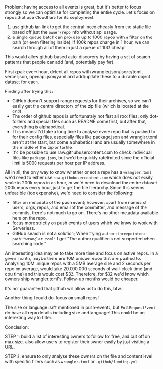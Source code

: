 Problem: having access to all events is great, but it's better to focus strongly so we can optimise for completing the entire cycle. Let's focus on repos that use Cloudflare for its deployment.

1. use github tar-link to get the central index cheaply from the static file based off just the `owner/repo` info without api usage.
2. a single queue batch can process up to 1000 repos with a filter on the path (or even filtering inside). If 100k repos change in 1 hour, we can search through all of them in just a queue of 100! cheap!

This would allow github-based auto-discovery by having a set of search patterns that people can add (and, potentially pay for).

First goal: every hour, detect all repos with wrangler.json/jsonc/toml, vercel.json, openapi.json/yaml and add/update these to a durable object dataset for each.

Finding after trying this:

- GitHub doesn't support range requests for their archives, so we can't easily get the central directory of the zip file (which is located at the end).
- The order of github repos is unfortunately not first all root files; only dot-folders and special files such as README come first, but after that, everything is alphabetical.
- This means it'd take a long time to analyse every repo that is pushed to for their config files. especially files like package.json and wrangler.toml aren't at the start, but come alphabetical and are usually somewhere in the middle of the zip or tarfile.
- It'd be possible to use raw.githubusercontent.com to check individual files like `package.json`, but we'd be quickly ratelimited since the official limti is 5000 requests per hour per IP address.

All in all, the only way to know whether or not a repo has a `wrangler.toml` we'd need to either use `raw.githubusercontent.com` which does not easily scale to 200k repos in an hour, or we'd need to download the entire dataset 200k repos every hour, just to get the file hierarchy. Since this seems unfeasible (too expensive), we'd need to consider the following:

- filter on metadata of the push event; however, apart from names of users, orgs, repos, and email of the committer, and message of the commits, there's not much to go on. There's no other metadata available here on the repo.
- focus more strictly on push events of users which we know to work with Serverless.
- GitHub search is not a solution; When trying `author:threepointone path:"wrangler.toml"` I get "The author qualifier is not supported when searching code."

An interesting idea may be to take more time and focus on active repos. In a given month, maybe there are 10M unique repos that are pushed to. Analysing 10M unique repos with a 5MB average size and 2 seconds per repo on average, would take 20.000.000 seconds of wall-clock time (and cpu time) and this would cost $32. Therefore, for $32 we'd know which owners ship wrangler.toml's. Follow-up months would be cheaper.

It's not guaranteed that github will allow us to do this, btw.

Another thing I could do: focus on small repos!

The size or language isn't mentioned in push-events, but `PullRequestEvent` do have all repo details including size and language! This could be an interesting way to filter.

Conclusion:

STEP 1: build a list of interesting owners to follow for free, and cut off on max size. also allow users to register their owner easily by just visiting a URL.

STEP 2: ensure to only analyse these owners on the file and content level with specific filters such as `wrangler.toml` or `.github/funding.yml`.

